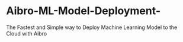 # Aibro-ML-Model-Deployment-
The Fastest and Simple way to Deploy Machine Learning Model to the Cloud with Aibro
